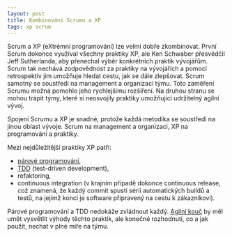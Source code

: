 ```yaml
---
layout: post
title: Kombinování Scrumu a XP
tags: xp scrum
---
```


Scrum a XP (eXtrémní programování) lze velmi dobře zkombinovat.
První Scrum dokonce využíval všechny praktiky XP, ale Ken Schwaber přesvědčil Jeff Sutherlanda,
aby přenechal výběr konkrétních praktik vývojářům. Scrum tak nechává zodpovědnost za praktiky na
vývojářích a pomocí retrospektiv jim umožňuje hledat cestu, jak se dále zlepšovat.
Scrum samotný se soustředí na management a organizaci týmu. Toto zaměření Scrumu možná pomohlo
jeho rychlejšímu rozšíření. Na druhou stranu se mohou trápit týmy, které si neosvojily
praktiky umožňující udržitelný agilní vývoj.

Spojení Scrumu a XP je snadné, protože každá metodika se soustředí na jinou oblast vývoje.
Scrum na management a organizaci, XP na programování a praktiky.

Mezi nejdůležitější praktiky XP patří:
- [párové programování](/parove-programovani/),
- [TDD](/unit-testing/) (test-driven development),
- refaktoring,
- continuous integration (v krajním případě dokonce continuous release, což znamená,
  že každý commit spustí sérii automatických buildů a testů, na jejímž konci je software připravený na cestu k zákazníkovi).

Párové programování a TDD nedokáže zvládnout každý. [Agilní kouč](/typy-agilnich-koucu/)
by měl umět vysvětlit výhody těchto praktik,
ale konečné rozhodnutí, co a jak použít, nechat v plné míře na týmu.
